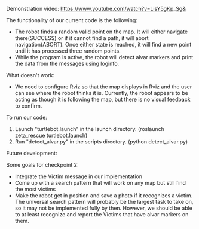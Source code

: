 Demonstration video: https://www.youtube.com/watch?v=LisY5gKp_Sg&

The functionality of our current code is the following:
 - The robot finds a random valid point on the map. It will either navigate there(SUCCESS) or 
	if it cannot find a path, it will abort navigation(ABORT). Once either state is reached, 
	it will find a new point until it has processed three random points.
 - While the program is active, the robot will detect alvar markers and print the data from 
	the messages using loginfo. 


What doesn't work:
 - We need to configure Rviz so that the map displays in Rviz and the user can see where the 
	robot thinks it is. Currently, the robot appears to be acting as though it is following the 
	map, but there is no visual feedback to confirm.


To run our code:
1. Launch "turtlebot.launch" in the launch directory. (roslaunch zeta_rescue turtlebot.launch)
2. Run "detect_alvar.py" in the scripts directory. (python detect_alvar.py)


Future development:

Some goals for checkpoint 2:
 - Integrate the Victim message in our implementation 
 - Come up with a search pattern that will work on any map but still find the most victims
 - Make the robot get in position and save a photo if it recognizes a victim.
The universal search pattern will probably be the largest task to take on, so it may not be implemented fully by then. 
However, we should be able to at least recognize and report the Victims that have alvar markers on them.
